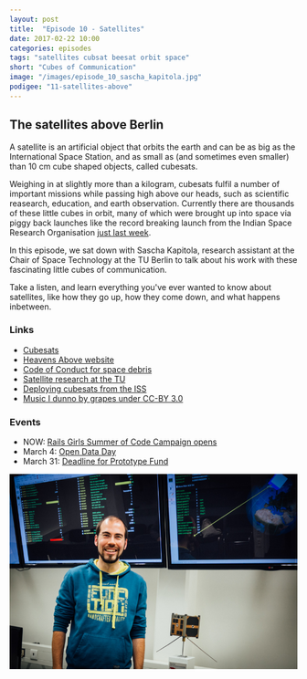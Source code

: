 ```yaml
---
layout: post
title:  "Episode 10 - Satellites"
date: 2017-02-22 10:00
categories: episodes
tags: "satellites cubsat beesat orbit space"
short: "Cubes of Communication"
image: "/images/episode_10_sascha_kapitola.jpg"
podigee: "11-satellites-above"
---
```

## The satellites above Berlin

A satellite is an artificial object that orbits the earth and can be as big as the International Space Station, and as small as (and sometimes even smaller) than 10 cm cube shaped objects, called cubesats.

Weighing in at slightly more than a kilogram, cubesats fulfil a number of important missions while passing high above our heads, such as scientific reasearch, education, and earth observation. Currently there are thousands of these little cubes in orbit, many of which were brought up into space via piggy back launches like the record breaking launch from the Indian Space Research Organisation [just last week](http://www.dw.com/en/india-breaks-world-record-with-simultaneous-launch-of-104-satellites/a-37555439).

In this episode, we sat down with Sascha Kapitola, research assistant at the Chair of Space Technology at the TU Berlin to talk about his work with these fascinating little cubes of communication.

Take a listen, and learn everything you've ever wanted to know about satellites, like how they go up, how they come down, and what happens inbetween.

### Links

* [Cubesats](https://en.wikipedia.org/wiki/CubeSat)
* [Heavens Above website](http://heavens-above.com/)
* [Code of Conduct for space debris](http://www.cfr.org/space/code-conduct-outer-space/p26556)
* [Satellite research at the TU](http://www.raumfahrttechnik.tu-berlin.de/menue/forschung/aktuelle_projekte/parameter/en/)
* [Deploying cubesats from the ISS](https://www.nasa.gov/mission_pages/station/research/benefits/cubesat)
* [Music I dunno by grapes under CC-BY 3.0](http://dig.ccmixter.org/files/grapes/16626)

### Events

* NOW: [Rails Girls Summer of Code Campaign opens](https://railsgirlssummerofcode.org/campaign/)
* March 4: [Open Data Day](http://de.opendataday.org/berlin/)
* March 31: [Deadline for Prototype Fund](https://prototypefund.de/en/)

![Sascha Kapitola and a Beesat](/images/episode_10_sascha_kapitola.jpg)
